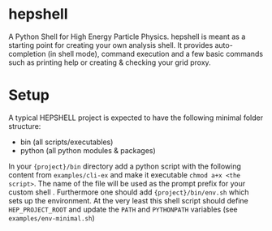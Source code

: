 # hepshell
A Python Shell for High Energy Particle Physics.
hepshell is meant as a starting point for creating your own analysis shell. 
It provides auto-completion (in shell mode), command execution and a few basic
commands such as printing help or creating & checking your grid proxy.


# Setup
<TODO>

A typical HEPSHELL project is expected to have the following minimal folder structure:
 - bin (all scripts/executables)
 - python (all python modules & packages)

In your `{project}/bin` directory add a python script with the following content
from `examples/cli-ex` and make it executable `chmod a+x <the script>`.
The name of the file will be used as the prompt prefix for your custom shell
.
Furthermore one should add `{project}/bin/env.sh` which sets up the environment.
At the very least this shell script should define `HEP_PROJECT_ROOT` and update
the `PATH` and `PYTHONPATH` variables (see `examples/env-minimal.sh`)
